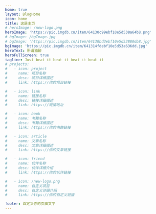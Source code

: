 ```yaml
---
home: true
layout: BlogHome
icon: home
title: 这是主页
# heroImage: /new-logo.png
heroImage: 'https://pic.imgdb.cn/item/64130c99ebf10e5d538a64b8.png'
# bgImage: /bgImage.jpg
# bgImage: 'https://pic.imgdb.cn/item/64130bd3ebf10e5d53880db8.jpg'
bgImage: 'https://pic.imgdb.cn/item/641314fdebf10e5d53a636dd.jpg'
heroText: 所谓独醉
heroFullScreen: true
tagline: Just beat it beat it beat it beat it
# projects:
#   - icon: project
#     name: 项目名称
#     desc: 项目详细描述
#     link: https://你的项目链接

#   - icon: link
#     name: 链接名称
#     desc: 链接详细描述
#     link: https://链接地址

#   - icon: book
#     name: 书籍名称
#     desc: 书籍详细描述
#     link: https://你的书籍链接

#   - icon: article
#     name: 文章名称
#     desc: 文章详细描述
#     link: https://你的文章链接

#   - icon: friend
#     name: 伙伴名称
#     desc: 伙伴详细介绍
#     link: https://你的伙伴链接

#   - icon: /new-logo.png
#     name: 自定义项目
#     desc: 自定义详细介绍
#     link: https://你的自定义链接

footer: 自定义你的页脚文字
---
```


<!-- 这是一个博客主页的案例。

要使用此布局，你应该在页面前端设置 `layout: BlogHome` 和 `home: true`。

相关配置文档请见 [博客主页](https://theme-hope.vuejs.press/zh/guide/blog/home/)。 -->
